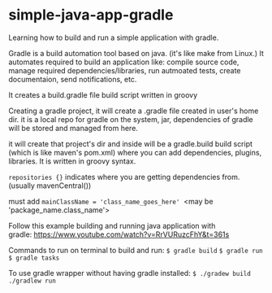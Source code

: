 # simple-java-app-gradle
Learning how to build and run a simple application with gradle.

Gradle is a build automation tool based on java. (it's like make from Linux.) It automates required to build an application like: compile source code, manage required dependencies/libraries, run autmoated tests, create documentaion, send notifications, etc.

It creates a build.gradle file build script written in groovy

Creating a gradle project, it will create a .gradle file created in user's home dir. it is a local repo for gradle on the system, jar, dependencies of gradle will be stored and managed from here.

it will create that project's dir and inside will be a gradle.build build script (which is like maven's pom.xml) where you can add dependencies, plugins, libraries. It is written in groovy syntax.

`repositories {}` indicates where you are getting dependencies from. (usually mavenCentral())

must add  `mainClassName = 'class_name_goes_here'`  <may be 'package_name.class_name'>

Follow this example building and running java application with gradle: https://www.youtube.com/watch?v=RrVURuzcFhY&t=361s

Commands to run on terminal to build and run:
`$ gradle build`
`$ gradle run`
`$ gradle tasks`

To use gradle wrapper without having gradle installed:
`$ ./gradew build`
` ./gradlew run`
